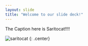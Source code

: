 ```yaml
---
layout: slide
title: "Welcome to our slide deck!"
---
```


The Caption here is Saritocat!!!!

![saritocat](https://octodex.github.com/images/saritocat.png)
{: .center}
